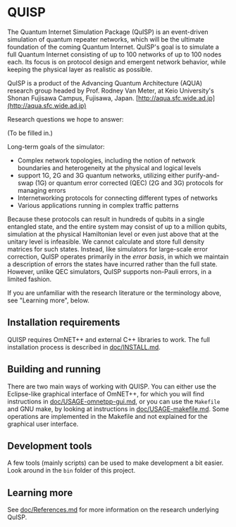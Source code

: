 # QUISP

The Quantum Internet Simulation Package (QuISP) is an event-driven
simulation of quantum repeater networks, which will be the ultimate
foundation of the coming Quantum Internet.  QuISP's goal is to
simulate a full Quantum Internet consisting of up to 100 networks of
up to 100 nodes each.  Its focus is on protocol design and emergent
network behavior, while keeping the physical layer as realistic as
possible.

QuISP is a product of the Advancing Quantum Architecture (AQUA)
research group headed by Prof. Rodney Van Meter, at Keio University's
Shonan Fujisawa Campus, Fujisawa, Japan.
[http://aqua.sfc.wide.ad.jp](http://aqua.sfc.wide.ad.jp)

Research questions we hope to answer:

(To be filled in.)

Long-term goals of the simulator:  

* Complex network topologies, including the notion of network
  boundaries and heterogeneity at the physical and logical levels
* support 1G, 2G and 3G quantum networks, utilizing either purify-and-swap (1G)
  or quantum error corrected (QEC) (2G and 3G) protocols for managing
  errors
* Internetworking protocols for connecting different types of networks
* Various applications running in complex traffic patterns

Because these protocols can result in hundreds of qubits in a single
entangled state, and the entire system may consist of up to a million
qubits, simulation at the physical Hamiltonian level or even just
above that at the unitary level is infeasible.  We cannot calculate
and store full density matrices for such states.  Instead, like
simulators for large-scale error correction, QuISP operates primarily
in the _error basis_, in which we maintain a description of errors the
states have incurred rather than the full state.  However, unlike QEC
simulators, QuISP supports non-Pauli errors, in a limited fashion.

If you are unfamiliar with the research literature or the terminology
above, see "Learning more", below.

## Installation requirements

QUISP requires OmNET++ and external C++ libraries to work. The full installation
process is described in [doc/INSTALL.md](doc/INSTALL.md).

## Building and running

There are two main ways of working with QUISP. You can either use the Eclipse-like
graphical interface of OmNET++, for which you will find instructions in
[doc/USAGE-omnetpp-gui.md](doc/USAGE-omnetpp-gui.md), or you can use the `Makefile` and GNU make,
by looking at instructions in [doc/USAGE-makefile.md](doc/USAGE-makefile.md). Some operations are
implemented in the Makefile and not explained for the graphical user interface.

## Development tools

A few tools (mainly scripts) can be used to make development a bit easier.
Look around in the `bin` folder of this project.

## Learning more

See [doc/References.md](doc/References.md) for more information on the
research underlying QuISP.
